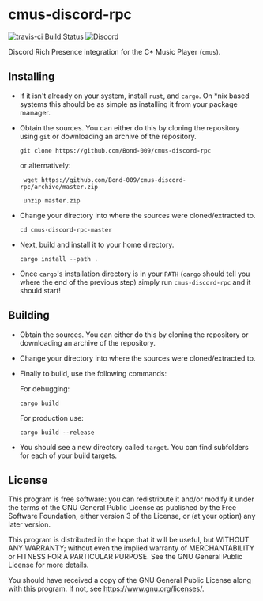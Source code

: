 # cmus-discord-rpc

[![travis-ci Build Status][travis-ci-badge]][travis-ci-page] [![Discord][discord-badge]][discord-invite]

Discord Rich Presence integration for the C* Music Player (`cmus`).

## Installing

- If it isn't already on your system, install `rust`, and `cargo`. On \*nix based systems this should be as simple as installing it from your package manager.

- Obtain the sources. You can either do this by cloning the repository using `git` or downloading an archive of the repository.

      git clone https://github.com/Bond-009/cmus-discord-rpc

  or alternatively:

       wget https://github.com/Bond-009/cmus-discord-rpc/archive/master.zip

       unzip master.zip

- Change your directory into where the sources were cloned/extracted to.

      cd cmus-discord-rpc-master

- Next, build and install it to your home directory.
    
      cargo install --path .

- Once `cargo`'s installation directory is in your `PATH` (`cargo` should tell you where the end of the previous step) simply run `cmus-discord-rpc` and it should start!

## Building

- Obtain the sources. You can either do this by cloning the repository or downloading an archive of the repository.

- Change your directory into where the sources were cloned/extracted to.

- Finally to build, use the following commands:
  
  For debugging:
        
      cargo build

  For production use:
      
      cargo build --release

- You should see a new directory called `target`. You can find subfolders for each of your build targets.

## License

This program is free software: you can redistribute it and/or modify
it under the terms of the GNU General Public License as published by
the Free Software Foundation, either version 3 of the License, or
(at your option) any later version.

This program is distributed in the hope that it will be useful,
but WITHOUT ANY WARRANTY; without even the implied warranty of
MERCHANTABILITY or FITNESS FOR A PARTICULAR PURPOSE.  See the
GNU General Public License for more details.

You should have received a copy of the GNU General Public License
along with this program.  If not, see https://www.gnu.org/licenses/.

[travis-ci-badge]: https://travis-ci.org/Bond-009/cmus-discord-rpc.svg?branch=master
[travis-ci-page]: https://travis-ci.org/Bond-009/cmus-discord-rpc
[discord-badge]: https://discordapp.com/api/guilds/261241776105455618/widget.png
[discord-invite]: https://discordapp.com/invite/thKXwJb
